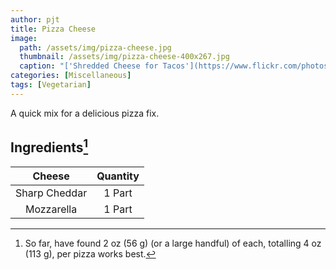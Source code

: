 ```yaml
---
author: pjt
title: Pizza Cheese
image:
  path: /assets/img/pizza-cheese.jpg
  thumbnail: /assets/img/pizza-cheese-400x267.jpg
  caption: "['Shredded Cheese for Tacos'](https://www.flickr.com/photos/41279311@N06/5342186426) by [Muy Yum](https://www.flickr.com/photos/41279311@N06) is licensed under [CC BY-NC-ND 2.0](https://creativecommons.org/licenses/by-nc-nd/2.0/?ref=ccsearch&atype=rich)"
categories: [Miscellaneous]
tags: [Vegetarian]
---
```


A quick mix for a delicious pizza fix.

## Ingredients[^1]

| Cheese | Quantity |
|:-:|:-:|
| Sharp Cheddar | 1 Part |
| Mozzarella | 1 Part |

[^1]: So far, have found 2 oz (56 g) (or a large handful) of each, totalling 4 oz (113 g), per pizza works best.
